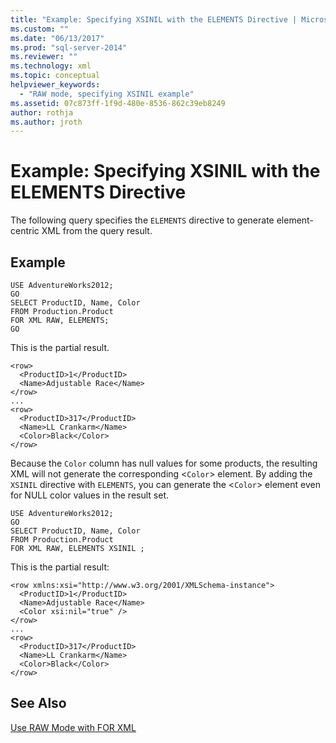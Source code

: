 ```yaml
---
title: "Example: Specifying XSINIL with the ELEMENTS Directive | Microsoft Docs"
ms.custom: ""
ms.date: "06/13/2017"
ms.prod: "sql-server-2014"
ms.reviewer: ""
ms.technology: xml
ms.topic: conceptual
helpviewer_keywords: 
  - "RAW mode, specifying XSINIL example"
ms.assetid: 07c873ff-1f9d-480e-8536-862c39eb8249
author: rothja
ms.author: jroth
---
```

# Example: Specifying XSINIL with the ELEMENTS Directive
  The following query specifies the `ELEMENTS` directive to generate element-centric XML from the query result.  
  
## Example  
  
```  
USE AdventureWorks2012;  
GO  
SELECT ProductID, Name, Color  
FROM Production.Product  
FOR XML RAW, ELEMENTS;  
GO  
```  
  
 This is the partial result.  
  
```  
<row>  
  <ProductID>1</ProductID>  
  <Name>Adjustable Race</Name>  
</row>  
...  
<row>  
  <ProductID>317</ProductID>  
  <Name>LL Crankarm</Name>  
  <Color>Black</Color>  
</row>  
```  
  
 Because the `Color` column has null values for some products, the resulting XML will not generate the corresponding <`Color`> element. By adding the `XSINIL` directive with `ELEMENTS`, you can generate the <`Color`> element even for NULL color values in the result set.  
  
```  
USE AdventureWorks2012;  
GO  
SELECT ProductID, Name, Color  
FROM Production.Product  
FOR XML RAW, ELEMENTS XSINIL ;  
```  
  
 This is the partial result:  
  
```  
<row xmlns:xsi="http://www.w3.org/2001/XMLSchema-instance">  
  <ProductID>1</ProductID>  
  <Name>Adjustable Race</Name>  
  <Color xsi:nil="true" />  
</row>  
...  
<row>  
  <ProductID>317</ProductID>  
  <Name>LL Crankarm</Name>  
  <Color>Black</Color>  
</row>  
```  
  
## See Also  
 [Use RAW Mode with FOR XML](use-raw-mode-with-for-xml.md)  
  
  
